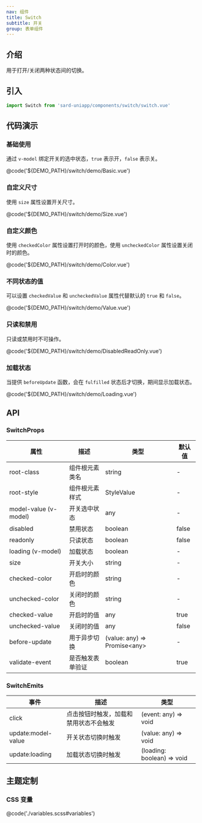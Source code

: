 ```yaml
---
nav: 组件
title: Switch
subtitle: 开关
group: 表单组件
---
```


## 介绍

用于打开/关闭两种状态间的切换。

## 引入

```ts
import Switch from 'sard-uniapp/components/switch/switch.vue'
```

## 代码演示

### 基础使用

通过 `v-model` 绑定开关的选中状态，`true` 表示开，`false` 表示关。

@code('${DEMO_PATH}/switch/demo/Basic.vue')

### 自定义尺寸

使用 `size` 属性设置开关尺寸。

@code('${DEMO_PATH}/switch/demo/Size.vue')

### 自定义颜色

使用 `checkedColor` 属性设置打开时的颜色，使用 `uncheckedColor` 属性设置关闭时的颜色。

@code('${DEMO_PATH}/switch/demo/Color.vue')

### 不同状态的值

可以设置 `checkedValue` 和 `uncheckedValue` 属性代替默认的 `true` 和 `false`。

@code('${DEMO_PATH}/switch/demo/Value.vue')

### 只读和禁用

只读或禁用时不可操作。

@code('${DEMO_PATH}/switch/demo/DisabledReadOnly.vue')

### 加载状态

当提供 `beforeUpdate` 函数，会在 `fulfilled` 状态后才切换，期间显示加载状态。

@code('${DEMO_PATH}/switch/demo/Loading.vue')

## API

### SwitchProps

| 属性                  | 描述             | 类型                          | 默认值 |
| --------------------- | ---------------- | ----------------------------- | ------ |
| root-class            | 组件根元素类名   | string                        | -      |
| root-style            | 组件根元素样式   | StyleValue                    | -      |
| model-value (v-model) | 开关选中状态     | any                           | -      |
| disabled              | 禁用状态         | boolean                       | false  |
| readonly              | 只读状态         | boolean                       | false  |
| loading (v-model)     | 加载状态         | boolean                       | -      |
| size                  | 开关大小         | string                        | -      |
| checked-color         | 开启时的颜色     | string                        | -      |
| unchecked-color       | 关闭时的颜色     | string                        | -      |
| checked-value         | 开启时的值       | any                           | true   |
| unchecked-value       | 关闭时的值       | any                           | false  |
| before-update         | 用于异步切换     | (value: any) => Promise\<any> | -      |
| validate-event        | 是否触发表单验证 | boolean                       | true   |

### SwitchEmits

| 事件               | 描述                                   | 类型                       |
| ------------------ | -------------------------------------- | -------------------------- |
| click              | 点击按钮时触发，加载和禁用状态不会触发 | (event: any) => void       |
| update:model-value | 开关状态切换时触发                     | (value: any) => void       |
| update:loading     | 加载状态切换时触发                     | (loading: boolean) => void |

## 主题定制

### CSS 变量

@code('./variables.scss#variables')
